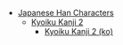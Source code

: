 - [Japanese Han Characters](<../../../../_/han-ja/README.md>)
	- [Kyoiku Kanji 2](<../../../../_/han-ja/1_kyoiku/kyoiku-2/README.md>)
		- [Kyoiku Kanji 2 (ko)](<../../../../_/han-ja/1_kyoiku/kyoiku-2/ko.md>)